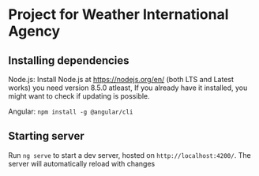 # Project for Weather International Agency


## Installing dependencies
Node.js:
Install Node.js at https://nodejs.org/en/ (both LTS and Latest works) you need version 8.5.0 atleast,
If you already have it installed, you might want to check if updating is possible.

Angular:
`npm install -g @angular/cli`

## Starting server
Run `ng serve` to start a dev server, hosted on `http://localhost:4200/`. The server will automatically reload with changes

